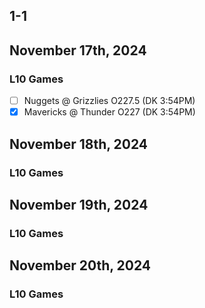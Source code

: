 
## 1-1
## November 17th, 2024
### L10 Games
* [ ] Nuggets @ Grizzlies O227.5 (DK 3:54PM)
* [x] Mavericks @ Thunder O227 (DK 3:54PM)

## November 18th, 2024
### L10 Games

## November 19th, 2024
### L10 Games

## November 20th, 2024
### L10 Games
